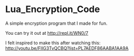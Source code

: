 Lua_Encryption_Code
===================

A simple encryption program that I made for fun.

You can try it out at http://repl.it/WN0/7

I felt inspired to make this after watching this: http://youtu.be/FlIG3TvQCBQ?list=PL7AEDF86AABA1AA9A

